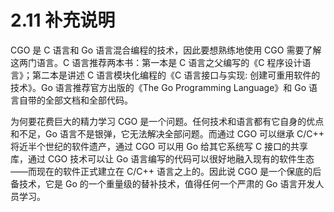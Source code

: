 # 2.11 补充说明

CGO 是 C 语言和 Go 语言混合编程的技术，因此要想熟练地使用 CGO 需要了解这两门语言。C 语言推荐两本书：第一本是 C 语言之父编写的《C 程序设计语言》；第二本是讲述 C 语言模块化编程的《C 语言接口与实现: 创建可重用软件的技术》。Go 语言推荐官方出版的《The Go Programming Language》和 Go 语言自带的全部文档和全部代码。

为何要花费巨大的精力学习 CGO 是一个问题。任何技术和语言都有它自身的优点和不足，Go 语言不是银弹，它无法解决全部问题。而通过 CGO 可以继承 C/C++ 将近半个世纪的软件遗产，通过 CGO 可以用 Go 给其它系统写 C 接口的共享库，通过 CGO 技术可以让 Go 语言编写的代码可以很好地融入现有的软件生态——而现在的软件正式建立在 C/C++ 语言之上的。因此说 CGO 是一个保底的后备技术，它是 Go 的一个重量级的替补技术，值得任何一个严肃的 Go 语言开发人员学习。

